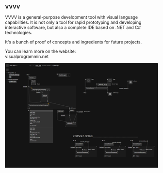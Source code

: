### VVVV

VVVV is a general-purpose development tool with visual language capabilities. It is not only a tool for rapid prototyping and developing interactive software, but also a complete IDE based on .NET and C# technologies.

It's a bunch of proof of concepts and ingredients for future projects.

You can learn more on the website:\
visualprogrammin.net

<img src="../../docs/VVVV_mDNSDiscoveryAndUDP.png" alt="VVVV"/>